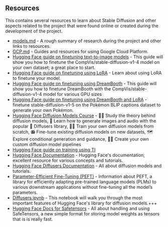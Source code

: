 ## Resources

This contains several resources to learn about Stable Diffusion and other aspects related to the project that were found online or created during the development of the project.

- [models.md](models.md) - A rough summary of  research during the project and other links to resources.
- [GCP.md](GCP.md) - Guides and resources for using Google Cloud Platform.
- [Hugging Face guide on finetuning text-to-image models](https://huggingface.co/docs/diffusers/main/en/training/text2image) - This guide will show you how to finetune the CompVis/stable-diffusion-v1-4 model on your own dataset; a great place to start.
- [Hugging Face guide on finetuning using LoRA](https://huggingface.co/docs/diffusers/training/lora) - Learn about using LoRA to finetune your model.
- [Hugging Face guide on finetuning using DreamBooth](https://huggingface.co/docs/diffusers/main/en/training/dreambooth) - This guide will show you how to finetune DreamBooth with the CompVis/stable-diffusion-v1-4 model for various GPU sizes
- [Hugging Face guide on finetuning using DreamBooth and LoRA](https://huggingface.co/docs/diffusers/main/en/training/lora) -  finetune stable-diffusion-v1-5 on the Pokémon BLIP captions dataset to generate your own Pokémon.
- [Hugging Face Diffusion Models Course](https://github.com/Alaqian/diffusion-models-class) - 👩‍🎓 Study the theory behind diffusion models, 🧨 Learn how to generate images and audio with the popular 🤗 Diffusers library, 🏋️‍♂️ Train your own diffusion models from scratch, 📻 Fine-tune existing diffusion models on new datasets, 🗺 Explore conditional generation and guidance, 🧑‍🔬 Create your own custom diffusion model pipelines
- [Hugging Face guide on training using TI](https://huggingface.co/docs/diffusers/main/en/training/text_inversion)
- [Hugging Face Documentation](https://huggingface.co/docs) - Hugging Face's documentation; excellent resource for various concepts and tutorials. 
- [Hugging Face Diffusers Documentation](https://huggingface.co/docs/diffusers/main/en/index) - All about diffusion models and tutorials.
- [Parameter-Efficient Fine-Tuning (PEFT)](https://huggingface.co/docs/peft/index) - Information about PEFT, a library for efficiently adapting pre-trained language models (PLMs) to various downstream applications without fine-tuning all the model’s parameters.
- [Diffusers.ipynb](https://colab.research.google.com/github/huggingface/notebooks/blob/main/diffusers/diffusers_intro.ipynb) - This notebook will walk you through the most important features of Hugging Face's library for diffusion models.+++
- [Hugging Face Docs for Safetensors](https://huggingface.co/docs/safetensors/index) - All about handling and using SafeTensors, a new simple format for storing model weights as tensors that is is really fast.
